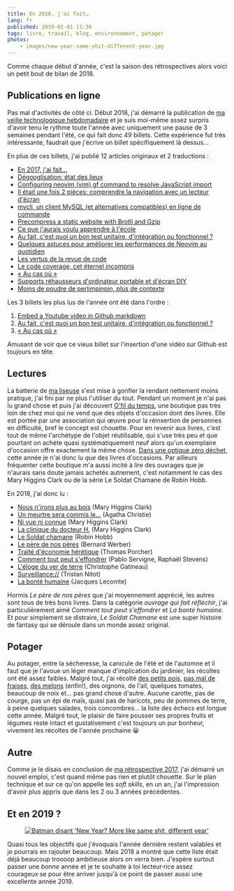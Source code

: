 ```yaml
---
title: En 2018, j'ai fait…
lang: fr
published: 2019-01-01 11:30
tags: livre, travail, blog, environnement, potager
photos:
    - images/new-year-same-shit-different-year.jpg
---
```


Comme chaque début d'année, c'est la saison des rétrospectives alors voici un
petit bout de bilan de 2018.

## Publications en ligne

Pas mal d'activités de côté ci. Début 2018, j'ai démarré la publication de [ma
veille technologique hebdomadaire](/tag/veille/) et je suis moi-même assez
surpris d'avoir tenu le rythme toute l'année avec uniquement une pause de 3
semaines pendant l'été, ce qui fait donc 49 billets. Cette expérience fut très
intéressante, faudrait que j'écrive un billet spécifiquement là dessus…

En plus de ces billets, j'ai publié 12 articles originaux et 2 traductions&nbsp;:

* [En 2017, j'ai fait…](/post/retrospective-2017/)
* [Dégooglisation: état des lieux](/post/degooglisation-etat-des-lieux/)
* [Configuring neovim (vim) gf command to resolve JavaScript import](/post/configure-neovim-vim-gf-javascript-import/)
* [Il était une fois 2 pièces: comprendre la navigation avec un lecteur d'écran](/post/comprendre-la-navigation-avec-un-lecteur-d-ecran/)
* [mycli, un client MySQL (et alternatives compatibles) en ligne de commande](/post/mycli-client-mysql-en-ligne-de-commande/)
* [Precompress a static website with Brotli and Gzip](/post/precompress-brotli-gzip-static-site/)
* [Ce que j'aurais voulu apprendre à l'école](/post/apprendre-a-l-ecole/)
* [Au fait, c'est quoi un bon test unitaire, d'intégration ou fonctionnel&nbsp;?](/post/bon-test-unitaire-integration-fonctionnel/)
* [Quelques astuces pour améliorer les performances de Neovim au quotidien](/post/neovim-vim-performances/)
* [Les vertus de la revue de code](/post/vertus-revue-de-code/)
* [Le code coverage, cet éternel incompris](/post/code-coverage-taux-couverture-tests/)
* [«&nbsp;Au cas où&nbsp;»](/post/au-cas-ou/)
* [Supports réhausseurs d'ordinateur portable et d'écran DIY](/post/supports-rehausseurs-ordinateur-portable-ecran/)
* [Moins de poudre de perlimpinpin, plus de contexte](/post/moins-de-poudre-de-perlimpinpin/)

Les 3 billets les plus lus de l'année ont été dans l'ordre&nbsp;:

1. [Embed a Youtube video in Github markdown](/post/youtube-video-github/)
1. [Au fait, c'est quoi un bon test unitaire, d'intégration ou fonctionnel&nbsp;?](/post/bon-test-unitaire-integration-fonctionnel/)
1. [«&nbsp;Au cas où&nbsp;»](/post/au-cas-ou/)

Amusant de voir que ce vieux billet sur l'insertion d'une vidéo sur Github est
toujours en tête.

## Lectures

La batterie de [ma liseuse](/post/liseuse-touch-lux-3-tea/) s'est mise à gonfler
la rendant nettement moins pratique, j'ai fini par ne plus l'utiliser du tout.
Pendant un moment je n'ai pas lu grand chose et puis j'ai découvert [O'fil du
temps](https://www.tremplin01.org/O-Fil-du-Temps), une boutique pas très loin de
chez moi qui ne vend que des objets d'occasion dont des livres. Elle est portée
par une association qui œuvre pour la réinsertion de personnes en difficulté,
bref le concept est chouette. Pour en revenir aux livres, c'est tout de même
l'archétype de l'objet réutilisable, qui s'use très peu et que pourtant on
achète quasi systématiquement neuf alors qu'un exemplaire d'occasion offre
exactement la même chose. [Dans une optique zéro
déchet](https://www.zerowastefrance.org/un-defi-rien-de-neuf-a-grande-echelle-pour-2019/),
cette année je n'ai donc lu *que* des livres d'occasions. Par ailleurs
fréquenter cette boutique m'a aussi incité à lire des ouvrages que je n'aurais
sans doute jamais achetés autrement, c'est notamment le cas des Mary Higgins
Clark ou de la série Le Soldat Chamane de Robin Hobb.

En 2018, j'ai donc lu&nbsp;:

* [Nous n'irons plus au bois](https://fr.wikipedia.org/wiki/Nous_n%27irons_plus_au_bois_%28roman%29) (Mary Higgins Clark)
* [Un meurtre sera commis
    le…](https://fr.wikipedia.org/wiki/Un_meurtre_sera_commis_le...) (Agatha Christie)
* [Ni vue ni connue](https://fr.wikipedia.org/wiki/Ni_vue,_ni_connue) (Mary Higgins Clark)
* [La clinique du docteur
    H.](https://www.albin-michel.fr/ouvrages/la-clinique-du-docteur-h-9782226011503) (Mary Higgins Clark)
* [Le Soldat chamane](https://fr.wikipedia.org/wiki/Le_Soldat_chamane) (Robin Hobb)
* [Le père de nos
    pères](https://fr.wikipedia.org/wiki/Le_P%C3%A8re_de_nos_p%C3%A8res) (Bernard Werber)
* [Traité d'économie
    hérétique](https://www.fayard.fr/documents-temoignages/traite-deconomie-heretique-9782213705903) (Thomas Porcher)
* [Comment tout peut
    s'effondrer](http://www.seuil.com/ouvrage/comment-tout-peut-s-effondrer-pablo-servigne/9782021223316)
    (Pablo Servigne, Raphaël Stevens)
* [L'éloge du ver de
    terre](https://editions.flammarion.com/Catalogue/hors-collection/nature-et-animaux/eloge-du-ver-de-terre) (Christophe Gatineau)
* [Surveillance://](http://standblog.org/blog/pages/Surveillance) (Tristan Nitot)
* [La bonté
    humaine](https://www.odilejacob.fr/catalogue/psychologie/psychologie-generale/bonte-humaine_9782738127105.php) (Jacques Lecomte)

Hormis *Le père de nos pères* que j'ai moyennement apprécié, les autres sont
tous de très bons livres. Dans la catégorie *ouvrage qui fait réfléchir*, j'ai
particulièrement aimé *Comment tout peut s'effondrer* et *La bonté humaine*.
Et pour simplement se distraire, *Le Soldat Chamane* est une super histoire de
fantasy qui se déroule dans un monde assez original.

## Potager

Au potager, entre la sécheresse, la canicule de l'été et de l'automne et il faut
que je l'avoue un léger manque d'implication du jardinier, les récoltes ont été
assez faibles. Malgré tout, j'ai récolté [des petits
pois](https://www.instagram.com/p/BkF00d8g_uW/), [pas mal de
fraises](https://www.instagram.com/p/BjIJ7gdguCM/), [des
melons](https://www.instagram.com/p/BmERjMDFEpB/) (enfin!), des oignons, de
l'ail, quelques tomates, beaucoup de noix et… pas grand chose d'autre. Aucune
carotte, pas de courge, pas un épi de maïs, quasi pas de haricots, peu de pommes
de terre, à peine quelques salades, trois concombres… la liste des échecs est
longue cette année. Malgré tout, le plaisir de faire pousser ses propres fruits
et légumes reste intact et gustativement c'est toujours un pur bonheur, vivement
les récoltes de l'année prochaine 😀

## Autre

Comme je le disais en conclusion de [ma rétrospective
2017](/post/retrospective-2017/), j'ai démarré un nouvel emploi, c'est quand
même pas rien et plutôt chouette. Sur le plan technique et sur ce qu'on appelle
les *soft skills*, en un an, j'ai l'impression d'avoir plus
appris que dans les 2 ou 3 années précédentes.

## Et en 2019&nbsp;?

<figure class="object-left">
    <a href="/images/new-year-same-shit-different-year.jpg"><img src="/images/330x/new-year-same-shit-different-year.jpg" alt="Batman disant 'New Year? More like same shit, different year'"></a>
</figure>

Quasi tous les objectifs que j'évoquais l'année dernière restent valables et je
pourrais en rajouter beaucoup. Mais 2018 a montré que cette liste était déjà beaucoup
troooop ambitieuse alors on verra bien. J'espère surtout passer une *bonne* année
et je te souhaite à toi lecteur·rice assez courageux·se pour être arriver jusqu'à ce
point de passer aussi une excellente année 2019.
